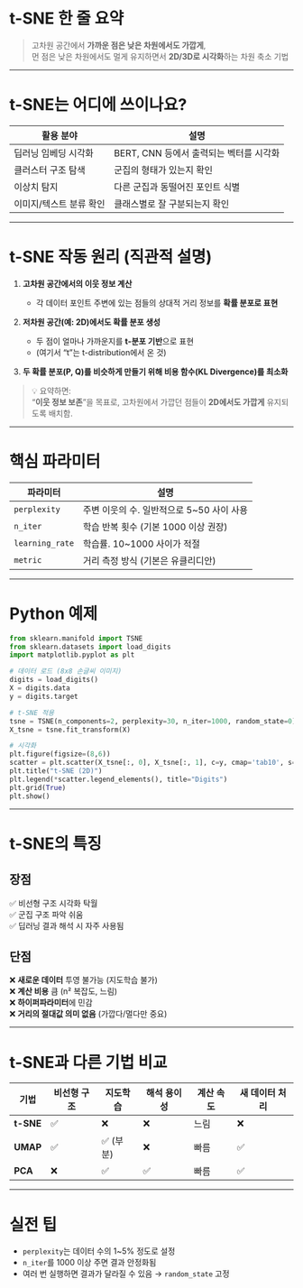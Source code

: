 # t-SNE 한 줄 요약

> 고차원 공간에서 **가까운 점은 낮은 차원에서도 가깝게**,  
> 먼 점은 낮은 차원에서도 멀게 유지하면서 **2D/3D로 시각화**하는 차원 축소 기법

---

# t-SNE는 어디에 쓰이나요?

| 활용 분야               | 설명                                         |
|------------------------|----------------------------------------------|
| 딥러닝 임베딩 시각화    | BERT, CNN 등에서 출력되는 벡터를 시각화       |
| 클러스터 구조 탐색      | 군집의 형태가 있는지 확인                    |
| 이상치 탐지             | 다른 군집과 동떨어진 포인트 식별             |
| 이미지/텍스트 분류 확인 | 클래스별로 잘 구분되는지 확인                |

---

# t-SNE 작동 원리 (직관적 설명)

1. **고차원 공간에서의 이웃 정보 계산**  
   - 각 데이터 포인트 주변에 있는 점들의 상대적 거리 정보를 **확률 분포로 표현**

2. **저차원 공간(예: 2D)에서도 확률 분포 생성**  
   - 두 점이 얼마나 가까운지를 **t-분포 기반**으로 표현  
   - (여기서 “t”는 t-distribution에서 온 것)

3. **두 확률 분포(P, Q)를 비슷하게 만들기 위해 비용 함수(KL Divergence)를 최소화**

> 💡 요약하면:  
> “**이웃 정보 보존**”을 목표로, 고차원에서 가깝던 점들이 **2D에서도 가깝게** 유지되도록 배치함.

---

# 핵심 파라미터

| 파라미터       | 설명 |
|----------------|------|
| `perplexity`   | 주변 이웃의 수. 일반적으로 5~50 사이 사용 |
| `n_iter`       | 학습 반복 횟수 (기본 1000 이상 권장) |
| `learning_rate`| 학습률. 10~1000 사이가 적절 |
| `metric`       | 거리 측정 방식 (기본은 유클리디안) |

---

# Python 예제

```python
from sklearn.manifold import TSNE
from sklearn.datasets import load_digits
import matplotlib.pyplot as plt

# 데이터 로드 (8x8 손글씨 이미지)
digits = load_digits()
X = digits.data
y = digits.target

# t-SNE 적용
tsne = TSNE(n_components=2, perplexity=30, n_iter=1000, random_state=0)
X_tsne = tsne.fit_transform(X)

# 시각화
plt.figure(figsize=(8,6))
scatter = plt.scatter(X_tsne[:, 0], X_tsne[:, 1], c=y, cmap='tab10', s=15)
plt.title("t-SNE (2D)")
plt.legend(*scatter.legend_elements(), title="Digits")
plt.grid(True)
plt.show()
```

---

# t-SNE의 특징

## 장점

✅ 비선형 구조 시각화 탁월  
✅ 군집 구조 파악 쉬움  
✅ 딥러닝 결과 해석 시 자주 사용됨

## 단점

❌ **새로운 데이터** 투영 불가능 (지도학습 불가)  
❌ **계산 비용** 큼 (n² 복잡도, 느림)  
❌ **하이퍼파라미터**에 민감  
❌ **거리의 절대값 의미 없음** (가깝다/멀다만 중요)

---

# t-SNE과 다른 기법 비교

| 기법       | 비선형 구조 | 지도학습 | 해석 용이성 | 계산 속도 | 새 데이터 처리 |
|------------|-------------|-----------|--------------|------------|----------------|
| **t-SNE**  | ✅           | ❌        | ❌           | 느림       | ❌             |
| **UMAP**   | ✅           | ✅ (부분) | ❌           | 빠름       | ✅             |
| **PCA**    | ❌           | ✅        | ✅           | 빠름       | ✅             |

---

# 실전 팁

- `perplexity`는 데이터 수의 1~5% 정도로 설정
- `n_iter`를 1000 이상 주면 결과 안정화됨
- 여러 번 실행하면 결과가 달라질 수 있음 → `random_state` 고정

